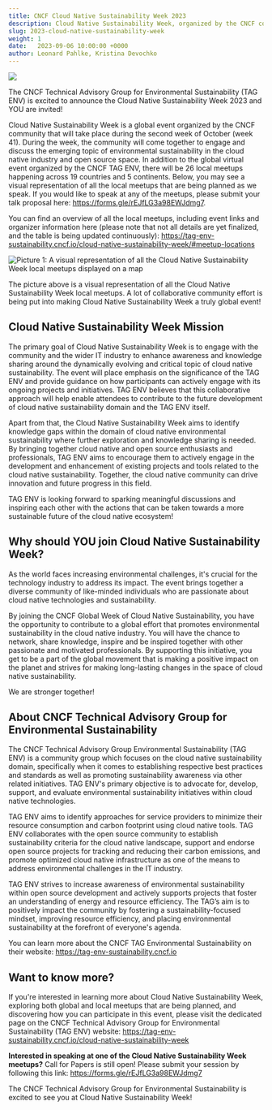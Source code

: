 ```yaml
---
title: CNCF Cloud Native Sustainability Week 2023
description: Cloud Native Sustainability Week, organized by the CNCF community, is a global event in the second week of October focused on environmental sustainability in the cloud native space, featuring a global virtual event and 26 local meetups across 19 countries and 5 continents.
slug: 2023-cloud-native-sustainability-week
weight: 1
date:   2023-09-06 10:00:00 +0000
author: Leonard Pahlke, Kristina Devochko
---
```


<p class="mt-5 mb-5"><img src="/images/blogs/2023-09-cloud-native-sustainability-week/banner.png"></p>

The CNCF Technical Advisory Group for Environmental Sustainability (TAG ENV) is excited to announce the Cloud Native Sustainability Week 2023 and YOU are invited! 

Cloud Native Sustainability Week is a global event organized by the CNCF community that will take place during the second week of October (week 41). During the week, the community will come together to engage and discuss the emerging topic of environmental sustainability in the cloud native industry and open source space. In addition to the global virtual event organized by the CNCF TAG ENV, there will be 26 local meetups happening across 19 countries and 5 continents. Below, you may see a visual representation of all the local meetups that are being planned as we speak. If you would like to speak at any of the meetups, please submit your talk proposal here: https://forms.gle/rEJfLG3a98EWJdmg7.

You can find an overview of all the local meetups, including event links and organizer information here (please note that not all details are yet finalized, and the table is being updated continuously): https://tag-env-sustainability.cncf.io/cloud-native-sustainability-week/#meetup-locations   

<p class="mt-5 mb-5"><img src="/images/blogs/2023-09-cloud-native-sustainability-week/map.png" alt="Picture 1: A visual representation of all the Cloud Native Sustainability Week local meetups displayed on a map"></p>

The picture above is a visual representation of all the Cloud Native Sustainability Week local meetups. A lot of collaborative community effort is being put into making Cloud Native Sustainability Week a truly global event!

## Cloud Native Sustainability Week Mission

The primary goal of Cloud Native Sustainability Week is to engage with the community and the wider IT industry to enhance awareness and knowledge sharing around the dynamically evolving and critical topic of cloud native sustainability. The event will place emphasis on the significance of the TAG ENV and provide guidance on how participants can actively engage with its ongoing projects and initiatives. TAG ENV believes that this collaborative approach will help enable attendees to contribute to the future development of cloud native sustainability domain and the TAG ENV itself.

Apart from that, the Cloud Native Sustainability Week aims to identify knowledge gaps within the domain of cloud native environmental sustainability where further exploration and knowledge sharing is needed. By bringing together cloud native and open source enthusiasts and professionals, TAG ENV aims to encourage them to actively engage in the development and enhancement of existing projects and tools related to the cloud native sustainability. Together, the cloud native community can drive innovation and future progress in this field.

TAG ENV is looking forward to sparking meaningful discussions and inspiring each other with the actions that can be taken towards a more sustainable future of the cloud native ecosystem!

## Why should YOU join Cloud Native Sustainability Week?

As the world faces increasing environmental challenges, it's crucial for the technology industry to address its impact. The event brings together a diverse community of like-minded individuals who are passionate about cloud native technologies and sustainability. 

By joining the CNCF Global Week of Cloud Native Sustainability, you have the opportunity to contribute to a global effort that promotes environmental sustainability in the cloud native industry. You will have the chance to network, share knowledge, inspire and be inspired together with other passionate and motivated professionals. By supporting this initiative, you get to be a part of the global movement that is making a positive impact on the planet and strives for making long-lasting changes in the space of cloud native sustainability.

We are stronger together!

## About CNCF Technical Advisory Group for Environmental Sustainability

The CNCF Technical Advisory Group Environmental Sustainability (TAG ENV) is a community group which focuses on the cloud native sustainability domain, specifically when it comes to establishing respective best practices and standards as well as promoting sustainability awareness via other related initiatives. TAG ENV's primary objective is to advocate for, develop, support, and evaluate environmental sustainability initiatives within cloud native technologies.

TAG ENV aims to identify approaches for service providers to minimize their resource consumption and carbon footprint using cloud native tools. TAG ENV collaborates with the open source community to establish sustainability criteria for the cloud native landscape, support and endorse open source projects for tracking and reducing their carbon emissions, and promote optimized cloud native infrastructure as one of the means to address environmental challenges in the IT industry.

TAG ENV strives to increase awareness of environmental sustainability within open source development and actively supports projects that foster an understanding of energy and resource efficiency. The TAG’s aim is to positively impact the community by fostering a sustainability-focused mindset, improving resource efficiency, and placing environmental sustainability at the forefront of everyone's agenda.

You can learn more about the CNCF TAG Environmental Sustainability on their website: https://tag-env-sustainability.cncf.io 

## Want to know more?

If you're interested in learning more about Cloud Native Sustainability Week, exploring both global and local meetups that are being planned, and discovering how you can participate in this event, please visit the dedicated page on the CNCF Technical Advisory Group for Environmental Sustainability (TAG ENV) website: https://tag-env-sustainability.cncf.io/cloud-native-sustainability-week

**Interested in speaking at one of the Cloud Native Sustainability Week meetups?** Call for Papers is still open! Please submit your session by following this link: https://forms.gle/rEJfLG3a98EWJdmg7

The CNCF Technical Advisory Group for Environmental Sustainability is excited to see you at Cloud Native Sustainability Week!
